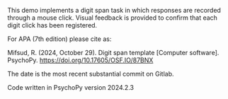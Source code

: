 This demo implements a digit span task in which responses are recorded through a mouse click. Visual feedback is provided to confirm that each digit click has been registered.

For APA (7th edition) please cite as:

Mifsud, R. (2024, October 29). Digit span template [Computer software]. PsychoPy. https://doi.org/10.17605/OSF.IO/87BNX

The date is the most recent substantial commit on Gitlab.

Code written in PsychoPy version 2024.2.3

